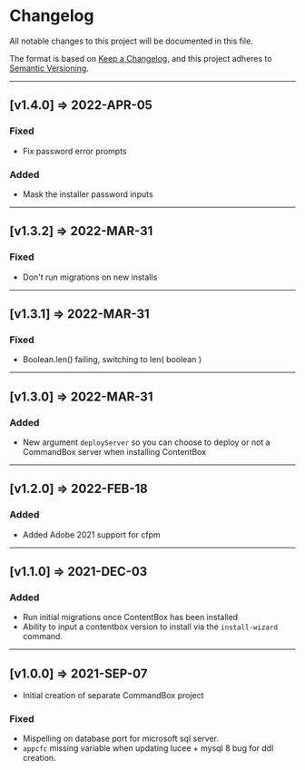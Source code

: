 # Changelog

All notable changes to this project will be documented in this file.

The format is based on [Keep a Changelog](https://keepachangelog.com/en/1.0.0/),
and this project adheres to [Semantic Versioning](https://semver.org/spec/v2.0.0.html).

----

## [v1.4.0] => 2022-APR-05

### Fixed

* Fix password error prompts

### Added

* Mask the installer password inputs

----

## [v1.3.2] => 2022-MAR-31

### Fixed

* Don't run migrations on new installs

----

## [v1.3.1] => 2022-MAR-31

### Fixed

* Boolean.len() failing, switching to len( boolean )

----

## [v1.3.0] => 2022-MAR-31

### Added

* New argument `deployServer` so you can choose to deploy or not a CommandBox server when installing ContentBox

----

## [v1.2.0] => 2022-FEB-18

### Added

* Added Adobe 2021 support for cfpm


----

## [v1.1.0] => 2021-DEC-03

### Added

* Run initial migrations once ContentBox has been installed
* Ability to input a contentbox version to install via the `install-wizard` command.

----

## [v1.0.0] => 2021-SEP-07

* Initial creation of separate CommandBox project

### Fixed

* Mispelling on database port for microsoft sql server.
* `appcfc` missing variable when updating lucee + mysql 8 bug for ddl creation.
